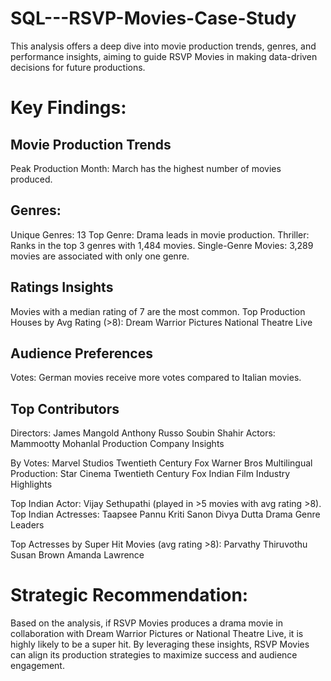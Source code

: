 # SQL---RSVP-Movies-Case-Study
This analysis offers a deep dive into movie production trends, genres, and performance insights, aiming to guide RSVP Movies in making data-driven decisions for future productions.

# Key Findings:
## Movie Production Trends

Peak Production Month: March has the highest number of movies produced.
## Genres:
Unique Genres: 13
Top Genre: Drama leads in movie production.
Thriller: Ranks in the top 3 genres with 1,484 movies.
Single-Genre Movies: 3,289 movies are associated with only one genre.
## Ratings Insights

Movies with a median rating of 7 are the most common.
Top Production Houses by Avg Rating (>8):
Dream Warrior Pictures
National Theatre Live
## Audience Preferences

Votes: German movies receive more votes compared to Italian movies.
## Top Contributors

Directors:
James Mangold
Anthony Russo
Soubin Shahir
Actors:
Mammootty
Mohanlal
Production Company Insights

By Votes:
Marvel Studios
Twentieth Century Fox
Warner Bros
Multilingual Production:
Star Cinema
Twentieth Century Fox
Indian Film Industry Highlights

Top Indian Actor: Vijay Sethupathi (played in >5 movies with avg rating >8).
Top Indian Actresses:
Taapsee Pannu
Kriti Sanon
Divya Dutta
Drama Genre Leaders

Top Actresses by Super Hit Movies (avg rating >8):
Parvathy Thiruvothu
Susan Brown
Amanda Lawrence
# Strategic Recommendation:
Based on the analysis, if RSVP Movies produces a drama movie in collaboration with Dream Warrior Pictures or National Theatre Live, it is highly likely to be a super hit.
By leveraging these insights, RSVP Movies can align its production strategies to maximize success and audience engagement.

